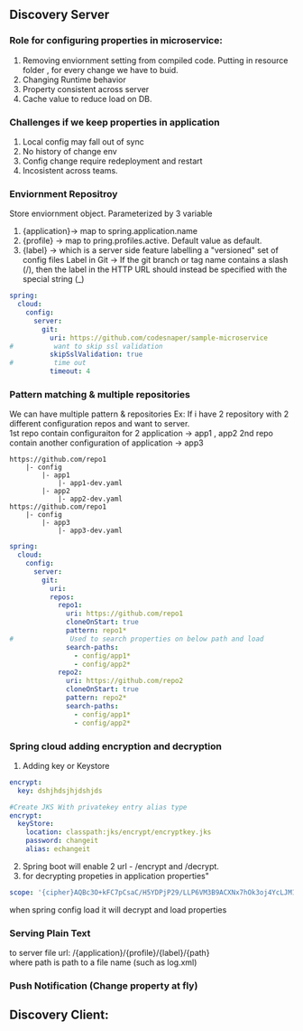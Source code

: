 ## Discovery Server

### Role for configuring properties in microservice:
1. Removing enviornment setting from compiled code. Putting in resource folder , for every change we have to buid.
2. Changing Runtime behavior
3. Property consistent across server
4. Cache value to reduce load on DB.


### Challenges if we keep properties in application
1. Local config may fall out of sync
2. No history of change env
3. Config change require redeployment and restart
4. Incosistent across teams.

### Enviornment Repositroy
Store enviornment object. Parameterized by 3 variable
1. {application}-> map to  spring.application.name
2. {profile} -> map to pring.profiles.active. Default value as default.
3. {label} -> which is a server side feature labelling a "versioned" set of config files
Label in Git -> If the git branch or tag name contains a slash (/), then the label in the HTTP URL should instead be specified with the special string (_)
```yaml
spring:
  cloud:
    config:
      server:
        git:
          uri: https://github.com/codesnaper/sample-microservice
#          want to skip ssl validation
          skipSslValidation: true
#          time out
          timeout: 4
```


### Pattern matching & multiple repositories
We can have multiple pattern & repositories
Ex: If i have 2 repository with 2 different configuration repos and want to server.</br>
1st repo contain configuraiton for 2 application -> app1 , app2 
2nd repo contain another configuration of application -> app3 </br>

```text
https://github.com/repo1
    |- config
        |- app1
            |- app1-dev.yaml
        |- app2
            |- app2-dev.yaml
https://github.com/repo1
    |- config
        |- app3
            |- app3-dev.yaml

```

```yaml
spring:
  cloud:
    config:
      server:
        git:
          uri: 
          repos:
            repo1:
              uri: https://github.com/repo1
              cloneOnStart: true
              pattern: repo1*
#              Used to search properties on below path and load
              search-paths:
                - config/app1*
                - config/app2*
            repo2:
              uri: https://github.com/repo2
              cloneOnStart: true
              pattern: repo2*
              search-paths:
                - config/app1*
                - config/app2*
```

### Spring cloud adding encryption and decryption
1. Adding key or Keystore 
```yaml
encrypt:
  key: dshjhdsjhjdshjds
``` 
```yaml
#Create JKS With privatekey entry alias type
encrypt:
  keyStore:
    location: classpath:jks/encrypt/encryptkey.jks
    password: changeit
    alias: echangeit
```
2. Spring boot will enable 2 url - /encrypt and /decrypt.
3. for decrypting propeties in application properties"
```yaml
scope: '{cipher}AQBc3O+kFC7pCsaC/H5YDPjP29/LLP6VM3B9ACXNx7hOk3oj4YcLJM1epbTgR9kqqsBiPnqYib1ktRMEpSosqr5snmerQE9AaJSeKuqLB34VZwq9hhw7+tHJGhxMszQkwUf9Mxsf7YhKmH1yfMlfiybDdj1wrPLerlbyOTMX7xlDfuD+IxfNxlka/xW/OnNwQMz51CLOkic92ECoHuf1HN7XrouvCcxUzDhGYZ7R89p/XysAJHKB1FvwGlKjPIWU31hkAk/EZXc0uAk5ir9Q0asiJ3uD2hAQhhSBzsxrQLZhUHLvZ+hnQPS+T38vpcp1P9jtYQYVstYrTlCA9ysMl1xQQf6syC7+RmHYfFoBTamhPQ5PpkIyQP1VGqA8MiTlnfA='
``` 
when spring config load it will decrypt and load properties

### Serving Plain Text
to server file url: /{application}/{profile}/{label}/{path} </br>
where path is  path to a file name (such as log.xml)

### Push Notification (Change property at fly)


## Discovery Client:

